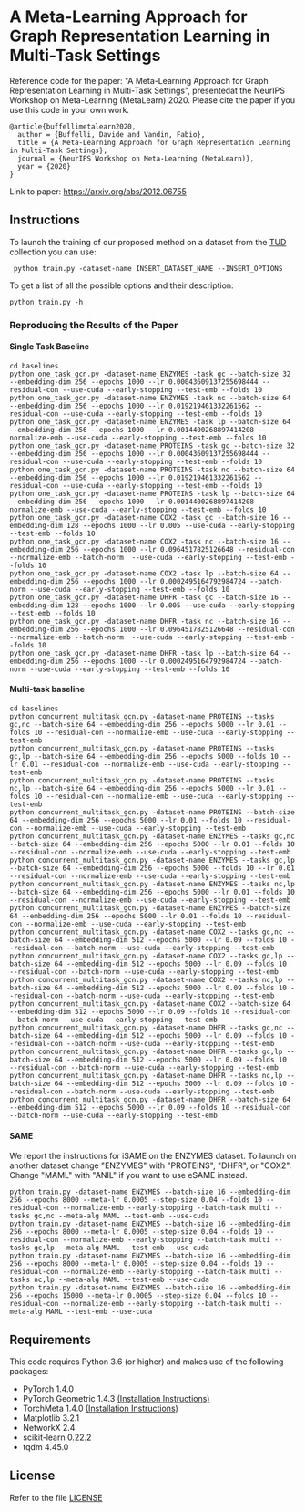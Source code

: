 # A Meta-Learning Approach for Graph Representation Learning in Multi-Task Settings

Reference code for the paper: "A Meta-Learning Approach for Graph Representation Learning in Multi-Task Settings", presentedat the NeurIPS Workshop on Meta-Learning (MetaLearn) 2020.
Please cite the paper if you use this code in your own work. 
```
@article{buffellimetalearn2020,
  author = {Buffelli, Davide and Vandin, Fabio},
  title = {A Meta-Learning Approach for Graph Representation Learning in Multi-Task Settings},
  journal = {NeurIPS Workshop on Meta-Learning (MetaLearn)},
  year = {2020}
}
```

Link to paper: <https://arxiv.org/abs/2012.06755>

## Instructions
To launch the training of our proposed method on a dataset from the [TUD](https://chrsmrrs.github.io/datasets/)
collection you can use:

``` python train.py -dataset-name INSERT_DATASET_NAME --INSERT_OPTIONS```

To get a list of all the possible options and their description:

```python train.py -h```

### Reproducing the Results of the Paper
#### Single Task Baseline
```
cd baselines
python one_task_gcn.py -dataset-name ENZYMES -task gc --batch-size 32 --embedding-dim 256 --epochs 1000 --lr 0.00043609137255698444 --residual-con --use-cuda --early-stopping --test-emb --folds 10
python one_task_gcn.py -dataset-name ENZYMES -task nc --batch-size 64 --embedding-dim 256 --epochs 1000 --lr 0.019219461332261562 --residual-con --use-cuda --early-stopping --test-emb --folds 10
python one_task_gcn.py -dataset-name ENZYMES -task lp --batch-size 64 --embedding-dim 256 --epochs 1000 --lr 0.0014400268897414208 --normalize-emb --use-cuda --early-stopping --test-emb --folds 10
python one_task_gcn.py -dataset-name PROTEINS -task gc --batch-size 32 --embedding-dim 256 --epochs 1000 --lr 0.00043609137255698444 --residual-con --use-cuda --early-stopping --test-emb --folds 10
python one_task_gcn.py -dataset-name PROTEINS -task nc --batch-size 64 --embedding-dim 256 --epochs 1000 --lr 0.019219461332261562 --residual-con --use-cuda --early-stopping --test-emb --folds 10
python one_task_gcn.py -dataset-name PROTEINS -task lp --batch-size 64 --embedding-dim 256 --epochs 1000 --lr 0.0014400268897414208 --normalize-emb --use-cuda --early-stopping --test-emb --folds 10
python one_task_gcn.py -dataset-name COX2 -task gc --batch-size 16 --embedding-dim 128 --epochs 1000 --lr 0.005 --use-cuda --early-stopping --test-emb --folds 10
python one_task_gcn.py -dataset-name COX2 -task nc --batch-size 16 --embedding-dim 256 --epochs 1000 --lr 0.0964517825126648 --residual-con --normalize-emb --batch-norm  --use-cuda --early-stopping --test-emb --folds 10
python one_task_gcn.py -dataset-name COX2 -task lp --batch-size 64 --embedding-dim 256 --epochs 1000 --lr 0.0002495164792984724 --batch-norm --use-cuda --early-stopping --test-emb --folds 10
python one_task_gcn.py -dataset-name DHFR -task gc --batch-size 16 --embedding-dim 128 --epochs 1000 --lr 0.005 --use-cuda --early-stopping --test-emb --folds 10
python one_task_gcn.py -dataset-name DHFR -task nc --batch-size 16 --embedding-dim 256 --epochs 1000 --lr 0.0964517825126648 --residual-con --normalize-emb --batch-norm  --use-cuda --early-stopping --test-emb --folds 10
python one_task_gcn.py -dataset-name DHFR -task lp --batch-size 64 --embedding-dim 256 --epochs 1000 --lr 0.0002495164792984724 --batch-norm --use-cuda --early-stopping --test-emb --folds 10
```

#### Multi-task baseline
```
cd baselines
python concurrent_multitask_gcn.py -dataset-name PROTEINS --tasks gc,nc --batch-size 64 --embedding-dim 256 --epochs 5000 --lr 0.01 --folds 10 --residual-con --normalize-emb --use-cuda --early-stopping --test-emb 
python concurrent_multitask_gcn.py -dataset-name PROTEINS --tasks gc,lp --batch-size 64 --embedding-dim 256 --epochs 5000 --folds 10 --lr 0.01 --residual-con --normalize-emb --use-cuda --early-stopping --test-emb
python concurrent_multitask_gcn.py -dataset-name PROTEINS --tasks nc,lp --batch-size 64 --embedding-dim 256 --epochs 5000 --lr 0.01 --folds 10 --residual-con --normalize-emb --use-cuda --early-stopping --test-emb
python concurrent_multitask_gcn.py -dataset-name PROTEINS --batch-size 64 --embedding-dim 256 --epochs 5000 --lr 0.01 --folds 10 --residual-con --normalize-emb --use-cuda --early-stopping --test-emb
python concurrent_multitask_gcn.py -dataset-name ENZYMES --tasks gc,nc --batch-size 64 --embedding-dim 256 --epochs 5000 --lr 0.01 --folds 10 --residual-con --normalize-emb --use-cuda --early-stopping --test-emb 
python concurrent_multitask_gcn.py -dataset-name ENZYMES --tasks gc,lp --batch-size 64 --embedding-dim 256 --epochs 5000 --folds 10 --lr 0.01 --residual-con --normalize-emb --use-cuda --early-stopping --test-emb
python concurrent_multitask_gcn.py -dataset-name ENZYMES --tasks nc,lp --batch-size 64 --embedding-dim 256 --epochs 5000 --lr 0.01 --folds 10 --residual-con --normalize-emb --use-cuda --early-stopping --test-emb
python concurrent_multitask_gcn.py -dataset-name ENZYMES --batch-size 64 --embedding-dim 256 --epochs 5000 --lr 0.01 --folds 10 --residual-con --normalize-emb --use-cuda --early-stopping --test-emb
python concurrent_multitask_gcn.py -dataset-name COX2 --tasks gc,nc --batch-size 64 --embedding-dim 512 --epochs 5000 --lr 0.09 --folds 10 --residual-con --batch-norm --use-cuda --early-stopping --test-emb
python concurrent_multitask_gcn.py -dataset-name COX2 --tasks gc,lp --batch-size 64 --embedding-dim 512 --epochs 5000 --lr 0.09 --folds 10  --residual-con --batch-norm --use-cuda --early-stopping --test-emb
python concurrent_multitask_gcn.py -dataset-name COX2 --tasks nc,lp --batch-size 64 --embedding-dim 512 --epochs 5000 --lr 0.09 --folds 10 --residual-con --batch-norm --use-cuda --early-stopping --test-emb
python concurrent_multitask_gcn.py -dataset-name COX2 --batch-size 64 --embedding-dim 512 --epochs 5000 --lr 0.09 --folds 10 --residual-con --batch-norm --use-cuda --early-stopping --test-emb
python concurrent_multitask_gcn.py -dataset-name DHFR --tasks gc,nc --batch-size 64 --embedding-dim 512 --epochs 5000 --lr 0.09 --folds 10 --residual-con --batch-norm --use-cuda --early-stopping --test-emb
python concurrent_multitask_gcn.py -dataset-name DHFR --tasks gc,lp --batch-size 64 --embedding-dim 512 --epochs 5000 --lr 0.09 --folds 10  --residual-con --batch-norm --use-cuda --early-stopping --test-emb
python concurrent_multitask_gcn.py -dataset-name DHFR --tasks nc,lp --batch-size 64 --embedding-dim 512 --epochs 5000 --lr 0.09 --folds 10 --residual-con --batch-norm --use-cuda --early-stopping --test-emb
python concurrent_multitask_gcn.py -dataset-name DHFR --batch-size 64 --embedding-dim 512 --epochs 5000 --lr 0.09 --folds 10 --residual-con --batch-norm --use-cuda --early-stopping --test-emb
```

#### SAME
We report the instructions for iSAME on the ENZYMES dataset. To launch on another dataset change "ENZYMES" with "PROTEINS", "DHFR", or "COX2".
Change "MAML" with "ANIL" if you want to use eSAME instead.
```
python train.py -dataset-name ENZYMES --batch-size 16 --embedding-dim 256 --epochs 8000 --meta-lr 0.0005 --step-size 0.04 --folds 10 --residual-con --normalize-emb --early-stopping --batch-task multi --tasks gc,nc --meta-alg MAML --test-emb --use-cuda
python train.py -dataset-name ENZYMES --batch-size 16 --embedding-dim 256 --epochs 8000 --meta-lr 0.0005 --step-size 0.04 --folds 10 --residual-con --normalize-emb --early-stopping --batch-task multi --tasks gc,lp --meta-alg MAML --test-emb --use-cuda
python train.py -dataset-name ENZYMES --batch-size 16 --embedding-dim 256 --epochs 8000 --meta-lr 0.0005 --step-size 0.04 --folds 10 --residual-con --normalize-emb --early-stopping --batch-task multi --tasks nc,lp --meta-alg MAML --test-emb --use-cuda 
python train.py -dataset-name ENZYMES --batch-size 16 --embedding-dim 256 --epochs 15000 --meta-lr 0.0005 --step-size 0.04 --folds 10 --residual-con --normalize-emb --early-stopping --batch-task multi --meta-alg MAML --test-emb --use-cuda 
```

## Requirements

This code requires Python 3.6 (or higher) and makes use of the following packages:

* PyTorch 1.4.0
* PyTorch Geometric 1.4.3 [(Installation Instructions)](https://github.com/rusty1s/pytorch_geometric)
* TorchMeta 1.4.0 [(Installation Instructions)](https://github.com/tristandeleu/pytorch-meta)
* Matplotlib 3.2.1
* NetworkX 2.4
* scikit-learn 0.22.2
* tqdm 4.45.0

## License
Refer to the file [LICENSE](LICENSE)

